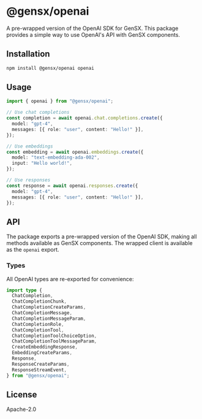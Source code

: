 # @gensx/openai

A pre-wrapped version of the OpenAI SDK for GenSX. This package provides a simple way to use OpenAI's API with GenSX components.

## Installation

```bash
npm install @gensx/openai openai
```

## Usage

```ts
import { openai } from "@gensx/openai";

// Use chat completions
const completion = await openai.chat.completions.create({
  model: "gpt-4",
  messages: [{ role: "user", content: "Hello!" }],
});

// Use embeddings
const embedding = await openai.embeddings.create({
  model: "text-embedding-ada-002",
  input: "Hello world!",
});

// Use responses
const response = await openai.responses.create({
  model: "gpt-4",
  messages: [{ role: "user", content: "Hello!" }],
});
```

## API

The package exports a pre-wrapped version of the OpenAI SDK, making all methods available as GenSX components. The wrapped client is available as the `openai` export.

### Types

All OpenAI types are re-exported for convenience:

```ts
import type {
  ChatCompletion,
  ChatCompletionChunk,
  ChatCompletionCreateParams,
  ChatCompletionMessage,
  ChatCompletionMessageParam,
  ChatCompletionRole,
  ChatCompletionTool,
  ChatCompletionToolChoiceOption,
  ChatCompletionToolMessageParam,
  CreateEmbeddingResponse,
  EmbeddingCreateParams,
  Response,
  ResponseCreateParams,
  ResponseStreamEvent,
} from "@gensx/openai";
```

## License

Apache-2.0
